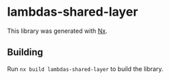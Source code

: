 # lambdas-shared-layer

This library was generated with [Nx](https://nx.dev).

## Building

Run `nx build lambdas-shared-layer` to build the library.
